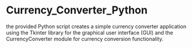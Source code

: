 # Currency_Converter_Python
the provided Python script creates a simple currency converter application using the Tkinter library for the graphical user interface (GUI) and the CurrencyConverter module for currency conversion functionality.
